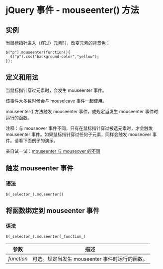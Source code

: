 # jQuery 事件 - mouseenter() 方法



## 实例

当鼠标指针进入（穿过）元素时，改变元素的背景色：

```
$("p").mouseenter(function(){
  $("p").css("background-color","yellow");
});

```

## 定义和用法

当鼠标指针穿过元素时，会发生 mouseenter 事件。

该事件大多数时候会与 [mouseleave](/jquery/event_mouseleave.asp "jQuery mouseleave() 事件函数") 事件一起使用。

mouseenter() 方法触发 mouseenter 事件，或规定当发生 mouseenter 事件时运行的函数。

注释：与 mouseover 事件不同，只有在鼠标指针穿过被选元素时，才会触发 mouseenter 事件。如果鼠标指针穿过任何子元素，同样会触发 mouseover 事件。请看下面例子的演示。

亲自试一试：[mouseenter 与 mouseover 的不同](/tiy/t.asp?f=jquery_event_mouseenter_mouseover)

## 触发 mouseenter 事件

### 语法

```
$(_selector_).mouseenter()
```

## 将函数绑定到 mouseenter 事件

### 语法

```
$(_selector_).mouseenter(_function_)
```

| 参数 | 描述 |
| --- | --- |
| _function_ | 可选。规定当发生 mouseenter 事件时运行的函数。 |




